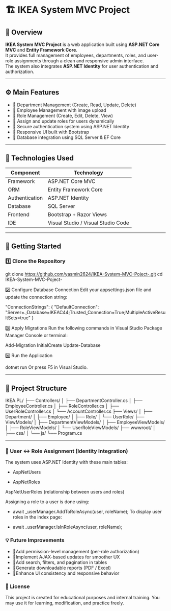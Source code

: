 # 🏗️ IKEA System MVC Project

## 📝 Overview

**IKEA System MVC Project** is a web application built using **ASP.NET Core MVC** and **Entity Framework Core**.  
It provides full management of employees, departments, roles, and user-role assignments through a clean and responsive admin interface.  
The system also integrates **ASP.NET Identity** for user authentication and authorization.

---

## ⚙️ Main Features

- 🔹 Department Management (Create, Read, Update, Delete)  
- 🔹 Employee Management with image upload  
- 🔹 Role Management (Create, Edit, Delete, View)  
- 🔹 Assign and update roles for users dynamically  
- 🔹 Secure authentication system using ASP.NET Identity  
- 🔹 Responsive UI built with Bootstrap  
- 🔹 Database integration using SQL Server & EF Core  

---

## 🧩 Technologies Used

| Component | Technology |
|------------|-------------|
| Framework | ASP.NET Core MVC |
| ORM | Entity Framework Core |
| Authentication | ASP.NET Identity |
| Database | SQL Server |
| Frontend | Bootstrap + Razor Views |
| IDE | Visual Studio / Visual Studio Code |

---

## 🚀 Getting Started


### 1️⃣ Clone the Repository

git clone https://github.com/yasmin2624/IKEA-System-MVC-Poject-.git
cd IKEA-System-MVC-Poject-



2️⃣ Configure Database Connection
Edit your appsettings.json file and update the connection string:

"ConnectionStrings": {
  "DefaultConnection": "Server=.;Database=IKEAC44;Trusted_Connection=True;MultipleActiveResultSets=true"
}



3️⃣ Apply Migrations
Run the following commands in Visual Studio Package Manager Console or terminal:

Add-Migration InitialCreate
Update-Database



4️⃣ Run the Application

dotnet run
Or press F5 in Visual Studio.

---
## 📁 Project Structure

IKEA.PL/
├── Controllers/
│   ├── DepartmentController.cs
│   ├── EmployeeController.cs
│   ├── RoleController.cs
│   ├── UserRoleController.cs
│   └── AccountController.cs
├── Views/
│   ├── Department/
│   ├── Employee/
│   ├── Role/
│   └── UserRole/
├── ViewModels/
│   ├── DepartmentViewModels/
│   ├── EmployeeViewModels/
│   ├── RoleViewModels/
│   └── UserRoleViewModels/
├── wwwroot/
│   ├── css/
│   └── js/
└── Program.cs


---

### 🔐 User ↔ Role Assignment (Identity Integration)
The system uses ASP.NET Identity with these main tables:


- AspNetUsers

- AspNetRoles

AspNetUserRoles (relationship between users and roles)

Assigning a role to a user is done using:

- await _userManager.AddToRoleAsync(user, roleName);
To display user roles in the index page:

- await _userManager.IsInRoleAsync(user, roleName);

### 💡 Future Improvements
- 🔹Add permission-level management (per-role authorization)
- 🔹Implement AJAX-based updates for smoother UX
- 🔹Add search, filters, and pagination in tables
- 🔹Generate downloadable reports (PDF / Excel)
- 🔹Enhance UI consistency and responsive behavior


### 🏁 License
This project is created for educational purposes and internal training.
You may use it for learning, modification, and practice freely.
